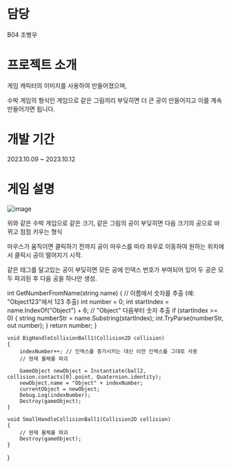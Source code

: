 # 담당
B04 조병우
# 프로젝트 소개
게임 캐릭터의 이미지를 사용하여 만들어졌으며,

수박 게임의 형식인 게임으로 같은 그림끼리 부딪히면 더 큰 공이 만들어지고 이를 계속 만들어가면 됩니다.

# 개발 기간
2023.10.09 ~ 2023.10.12


# 게임 설명
![image](https://github.com/Nightshadow0911/suikagame/assets/99133865/9eca24c2-81fc-49c7-b75b-92e330792381)

위와 같은 수박 게임으로 같은 크기, 같은 그림의 공이 부딪히면 다음 크기의 공으로 바뀌고 점점 키우는 형식

마우스가 움직이면 클릭하기 전까지 공이 마우스를 따라 좌우로 이동하여 원하는 위치에서 클릭시 공이 떨어지기 시작.

같은 태그를 달고있는 공이 부딪히면 모든 공에 인덱스 번호가 부여되어 있어 두 공은 모두 파괴된 후 다음 공을 하나만 생성.

    
int GetNumberFromName(string name)
    {
        // 이름에서 숫자를 추출 (예: "Object123"에서 123 추출)
        int number = 0;
        int startIndex = name.IndexOf("Object") + 6; // "Object" 다음부터 숫자 추출
        if (startIndex >= 0)
        {
            string numberStr = name.Substring(startIndex);
            int.TryParse(numberStr, out number);
        }
        return number;
    }

    void BigHandleCollisionBall1(Collision2D collision)
    {
        indexNumber++; // 인덱스를 증가시키는 대신 이전 인덱스를 그대로 사용
        // 현재 물체를 파괴
        
        GameObject newObject = Instantiate(ball2, collision.contacts[0].point, Quaternion.identity);
        newObject.name = "Object" + indexNumber;
        currentObject = newObject;
        Debug.Log(indexNumber);
        Destroy(gameObject);
    }

    void SmallHandleCollisionBall1(Collision2D collision)
    {
        // 현재 물체를 파괴
        Destroy(gameObject);
    }
}


